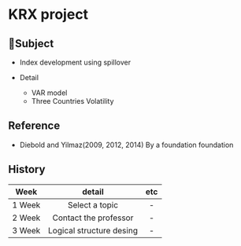 # KRX project

## 🗻Subject
-  Index development using spillover

- Detail
  - VAR model
  - Three Countries Volatility
  


## Reference 
  - Diebold and Yilmaz(2009, 2012, 2014) By a foundation foundation

## History
| Week | detail | etc | 
|:---:|:---:|:---:|
| 1 Week | Select a topic  | - |
| 2 Week | Contact the professor | - |
| 3 Week | Logical structure desing | - |


